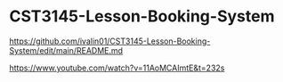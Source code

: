 # CST3145-Lesson-Booking-System
https://github.com/ivalin01/CST3145-Lesson-Booking-System/edit/main/README.md

https://www.youtube.com/watch?v=11AoMCAImtE&t=232s